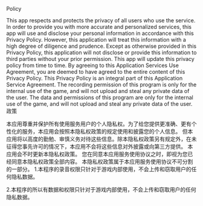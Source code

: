 Policy

This app respects and protects the privacy of all users who use the service. In order to provide you with more accurate and personalized services, this app will use and disclose your personal information in accordance with this Privacy Policy.
However, this application will treat this information with a high degree of diligence and prudence. Except as otherwise provided in this Privacy Policy, this application will not disclose or provide this information to third parties without your prior permission.
This app will update this privacy policy from time to time. By agreeing to this Application Services Use Agreement, you are deemed to have agreed to the entire content of this Privacy Policy.
This Privacy Policy is an integral part of this Application Service Agreement.
The recording permission of this program is only for the internal use of the game, and will not upload and steal any private data of the user.
The data and permissions of this program are only for the internal use of the game, and will not upload and steal any private data of the user.
政策

本应用尊重并保护所有使用服务用户的个人隐私权。为了给您提供更准确、更有个性化的服务，本应用会按照本隐私权政策的规定使用和披露您的个人信息。
但本应用将以高度的勤勉、审慎义务对待这些信息。除本隐私权政策另有规定外，在未征得您事先许可的情况下，本应用不会将这些信息对外披露或向第三方提供。
本应用会不时更新本隐私权政策。 您在同意本应用服务使用协议之时，即视为您已经同意本隐私权政策全部内容。
本隐私权政策属于本应用服务使用协议不可分割的一部分。
1.本程序的录音权限只针对于游戏内部使用，不会上传和窃取用户的任何隐私数据。

2.本程序的所以有数据和权限只针对于游戏内部使用，不会上传和窃取用户的任何隐私数据。
